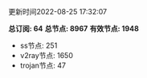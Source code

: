 更新时间2022-08-25 17:32:07

**总订阅: 64**
**总节点: 8967**
**有效节点: 1948**
- ss节点: 251
- v2ray节点: 1650
- trojan节点: 47
